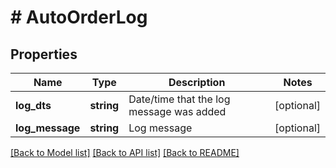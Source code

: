 # # AutoOrderLog

## Properties

Name | Type | Description | Notes
------------ | ------------- | ------------- | -------------
**log_dts** | **string** | Date/time that the log message was added | [optional]
**log_message** | **string** | Log message | [optional]

[[Back to Model list]](../../README.md#models) [[Back to API list]](../../README.md#endpoints) [[Back to README]](../../README.md)
